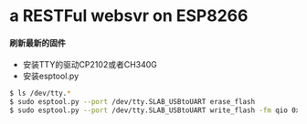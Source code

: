 # a RESTFul websvr on ESP8266 

#### 刷新最新的固件

  * 安装TTY的驱动CP2102或者CH340G
  * 安装esptool.py

```bash
$ ls /dev/tty.*
$ sudo esptool.py --port /dev/tty.SLAB_USBtoUART erase_flash
$ sudo esptool.py --port /dev/tty.SLAB_USBtoUART write_flash -fm qio 0x00000 nodemcu_float_0.9.6-dev_20150704.bin
```
